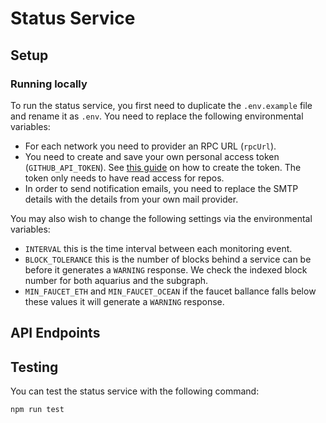 # Status Service

## Setup

### Running locally

To run the status service, you first need to duplicate the `.env.example` file and rename it as `.env`. You need to replace the following environmental variables:

- For each network you need to provider an RPC URL (`rpcUrl`).
- You need to create and save your own personal access token (`GITHUB_API_TOKEN`). See [this guide](https://docs.github.com/en/authentication/keeping-your-account-and-data-secure/creating-a-personal-access-token) on how to create the token. The token only needs to have read access for repos.
- In order to send notification emails, you need to replace the SMTP details with the details from your own mail provider.

You may also wish to change the following settings via the environmental variables:

- `INTERVAL` this is the time interval between each monitoring event.
- `BLOCK_TOLERANCE` this is the number of blocks behind a service can be before it generates a `WARNING` response. We check the indexed block number for both aquarius and the subgraph.
- `MIN_FAUCET_ETH` and `MIN_FAUCET_OCEAN` if the faucet ballance falls below these values it will generate a `WARNING` response.

## API Endpoints

## Testing

You can test the status service with the following command:

```Bash
npm run test
```
